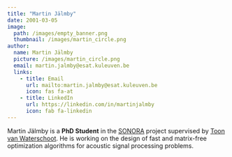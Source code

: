 ```yaml
---
title: "Martin Jälmby"
date: 2001-03-05
image: 
  path: /images/empty_banner.png
  thumbnail: /images/martin_circle.png
author:
  name: Martin Jälmby
  picture: /images/martin_circle.png
  email: martin.jalmby@esat.kuleuven.be
  links:
    - title: Email
      url: mailto:martin.jalmby@esat.kuleuven.be
      icon: fas fa-at    
    - title: LinkedIn
      url: https://linkedin.com/in/martinjalmby
      icon: fab fa-linkedin
---
```


Martin Jälmby is a **PhD Student** in the [SONORA](https://tvanwate.github.io/projects/sonora/) project supervised by [Toon van Waterschoot](toon_vanwaterschoot). He is working on the design of fast and matrix-free optimization algorithms for acoustic signal processing problems.
